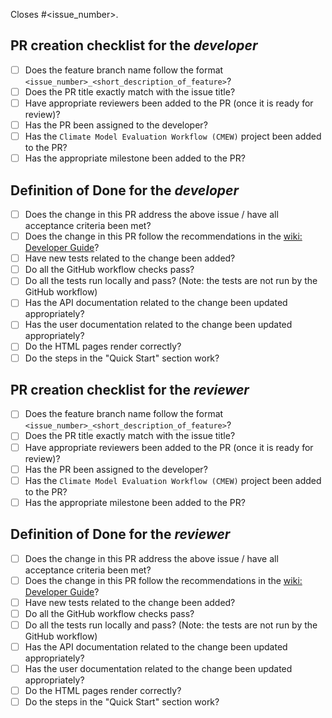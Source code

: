 Closes #<issue_number>.

## PR creation checklist for the _developer_

- [ ] Does the feature branch name follow the format `<issue_number>_<short_description_of_feature>`?
- [ ] Does the PR title exactly match with the issue title?
- [ ] Have appropriate reviewers been added to the PR (once it is ready for review)?
- [ ] Has the PR been assigned to the developer?
- [ ] Has the `Climate Model Evaluation Workflow (CMEW)` project been added to the PR?
- [ ] Has the appropriate milestone been added to the PR?

## Definition of Done for the _developer_

- [ ] Does the change in this PR address the above issue / have all acceptance criteria been met?
- [ ] Does the change in this PR follow the recommendations in the [wiki: Developer Guide](https://github.com/MetOffice/CMEW/wiki/Developer-Guide)?
- [ ] Have new tests related to the change been added?
- [ ] Do all the GitHub workflow checks pass?
- [ ] Do all the tests run locally and pass? (Note: the tests are not run by the GitHub workflow)
- [ ] Has the API documentation related to the change been updated appropriately?
- [ ] Has the user documentation related to the change been updated appropriately?
- [ ] Do the HTML pages render correctly?
- [ ] Do the steps in the "Quick Start" section work?

## PR creation checklist for the _reviewer_

- [ ] Does the feature branch name follow the format `<issue_number>_<short_description_of_feature>`?
- [ ] Does the PR title exactly match with the issue title?
- [ ] Have appropriate reviewers been added to the PR (once it is ready for review)?
- [ ] Has the PR been assigned to the developer?
- [ ] Has the `Climate Model Evaluation Workflow (CMEW)` project been added to the PR?
- [ ] Has the appropriate milestone been added to the PR?

## Definition of Done for the _reviewer_

- [ ] Does the change in this PR address the above issue / have all acceptance criteria been met?
- [ ] Does the change in this PR follow the recommendations in the [wiki: Developer Guide](https://github.com/MetOffice/CMEW/wiki/Developer-Guide)?
- [ ] Have new tests related to the change been added?
- [ ] Do all the GitHub workflow checks pass?
- [ ] Do all the tests run locally and pass? (Note: the tests are not run by the GitHub workflow)
- [ ] Has the API documentation related to the change been updated appropriately?
- [ ] Has the user documentation related to the change been updated appropriately?
- [ ] Do the HTML pages render correctly?
- [ ] Do the steps in the "Quick Start" section work?

